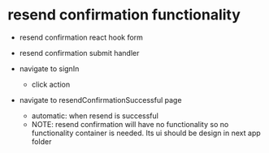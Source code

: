 # resend confirmation functionality

- resend confirmation react hook form

- resend confirmation submit handler

- navigate to signIn
  - click action

- navigate to resendConfirmationSuccessful page
  - automatic: when resend is successful
  - NOTE: resend confirmation will have no functionality so no functionality container is needed. Its ui should be design in next app folder
